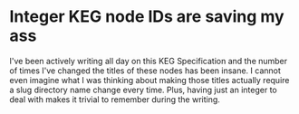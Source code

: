 # Integer KEG node IDs are saving my ass

I've been actively writing all day on this KEG Specification and the number of times I've changed the titles of these nodes has been insane. I cannot even imagine what I was thinking about making those titles actually require a slug directory name change every time. Plus, having just an integer to deal with makes it trivial to remember during the writing.
